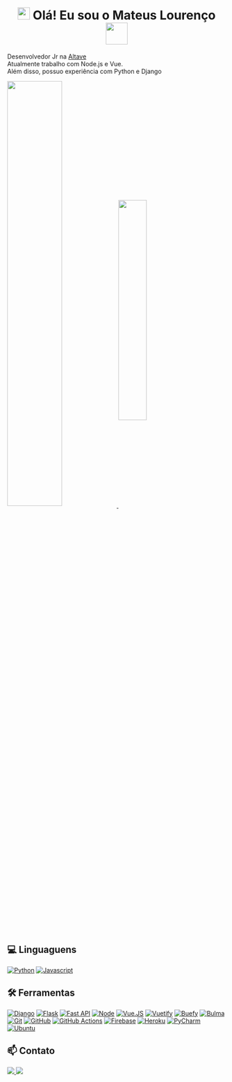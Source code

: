 <h1 align="center">
<img src="https://media0.giphy.com/media/iigp4VDyf5dCLRlGkm/giphy.gif" width="28">
Olá! Eu sou o Mateus Lourenço <img src="https://media0.giphy.com/media/13POHBrQwej54bj04I/giphy.gif" width="50">
</h1>

<div>
    <p>Desenvolvedor Jr na <a href="https://www.altave.com.br/" target="_blank">Altave</a>
    <br>
    Atualmente trabalho com Node.js e Vue.
    <br>
    Além disso, possuo experiência com Python e Django
    </p>
    <a href='https://github.com/mateuslourenco'>
  <img align="center" width="50%" src="https://github-readme-stats.vercel.app/api?username=mateuslourenco&hide=contribs&count_private=true&theme=tokyonight&show_icons=true)]" />
  <img align="center" width="36%" src="https://github-readme-stats.vercel.app/api/top-langs/?username=mateuslourenco&layout=compact&theme=tokyonight" />
    </a>
</div>


## 💻 Linguaguens
  [![Python](https://img.shields.io/badge/python-1A1B26?style=for-the-badge&logo=python&logoColor=A981D8)](https://www.python.org/)
  [![Javascript](https://img.shields.io/badge/Javascript-1A1B26?style=for-the-badge&logo=Javascript&logoColor=A981D8)](https://developer.mozilla.org/pt-BR/docs/Web/JavaScript)
  

## 🛠️ Ferramentas
  [![Django](https://img.shields.io/badge/django-1A1B26?style=for-the-badge&logo=django&logoColor=A981D8)](https://www.djangoproject.com/)
  [![Flask](https://img.shields.io/badge/flask-1A1B26?style=for-the-badge&logo=flask&logoColor=A981D8)](https://flask.palletsprojects.com/en/2.0.x/)
  [![Fast API](https://img.shields.io/badge/fast%20API-1A1B26?style=for-the-badge&logo=fastapi&logoColor=A981D8)](https://fastapi.tiangolo.com/)
  [![Node](https://img.shields.io/badge/Node.js-1A1B26?style=for-the-badge&logo=Node.js&logoColor=A981D8)](https://nodejs.org/en/)
  [![Vue.JS](https://img.shields.io/badge/Vue.JS-1A1B26?style=for-the-badge&logo=Vue.js&logoColor=A981D8)](https://vuejs.org/)
  [![Vuetify](https://img.shields.io/badge/Vuetify-1A1B26?style=for-the-badge&logo=Vuetify&logoColor=A981D8)](https://vuetifyjs.com/en/)
  [![Buefy](https://img.shields.io/badge/Buefy-1A1B26?style=for-the-badge&logo=Buefy&logoColor=A981D8)](https://buefy.org/)
  [![Bulma](https://img.shields.io/badge/Bulma-1A1B26?style=for-the-badge&logo=Bulma&logoColor=A981D8)](https://bulma.io/)
    [![Git](https://img.shields.io/badge/git-1A1B26?style=for-the-badge&logo=git&logoColor=A981D8)](https://git-scm.com/)
  [![GitHub](https://img.shields.io/badge/github-1A1B26?style=for-the-badge&logo=github&logoColor=A981D8)](https://github.com/)
  [![GitHub Actions](https://img.shields.io/badge/github%20actions-1A1B26?style=for-the-badge&logo=githubactions&logoColor=A981D8)](https://github.com/features/actions)
  [![Firebase](https://img.shields.io/badge/firebase-1A1B26?style=for-the-badge&logo=firebase&logoColor=A981D8)](https://firebase.google.com/)
  [![Heroku](https://img.shields.io/badge/heroku-1A1B26?style=for-the-badge&logo=heroku&logoColor=A981D8)](https://www.heroku.com/)
  [![PyCharm](https://img.shields.io/badge/pycharm-1A1B26?style=for-the-badge&logo=pycharm&logoColor=A981D8&lack&)](https://www.jetbrains.com/pt-br/pycharm/)
  [![Ubuntu](https://img.shields.io/badge/Ubuntu-1A1B26?style=for-the-badge&logo=ubuntu&logoColor=A981D8)](https://ubuntu.com/)

## 📫 Contato

<a href="https://www.linkedin.com/in/mateus-louren%C3%A7o-12456b103/">
  <img src="https://img.shields.io/badge/linkedin-1A1B26?style=for-the-badge&logo=linkedin&logoColor=A981D8" />
</a>

<a href="mailto:mateuslourenco55@outlook.com">
  <img src="https://img.shields.io/badge/Microsoft_Outlook-1A1B26?style=for-the-badge&logo=microsoft-outlook&logoColor=A981D8" />
</a>

